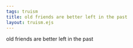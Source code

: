 ```yaml
---
tags: truism
title: old friends are better left in the past
layout: truism.ejs
---
```


old friends are better left in the past